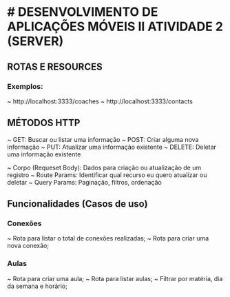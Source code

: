 # # DESENVOLVIMENTO DE APLICAÇÕES MÓVEIS II ATIVIDADE 2 (SERVER)

## ROTAS E RESOURCES

### Exemplos:
~ http://localhost:3333/coaches
~ http://localhost:3333/contacts

## MÉTODOS HTTP
~ GET: Buscar ou listar uma informação
~ POST: Criar alguma nova informação
~ PUT: Atualizar uma informação existente
~ DELETE: Deletar uma informação existente

~ Corpo (Requeset Body): Dados para criação ou atualização de um registro
~ Route Params: Identificar qual recurso eu quero atualizar ou deletar
~ Query Params: Paginação, filtros, ordenação

## Funcionalidades (Casos de uso)

### Conexões

~ Rota para listar o total de conexões realizadas;
~ Rota para criar uma nova conexão;

### Aulas

~ Rota para criar uma aula;
~ Rota para listar aulas;
    ~ Filtrar por matéria, dia da semana e horário;